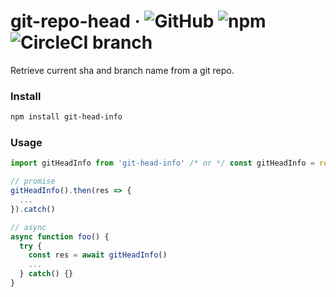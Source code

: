 # git-repo-head &middot; ![GitHub](https://img.shields.io/github/license/ongw20/git-head-info.svg) ![npm](https://img.shields.io/npm/v/git-head-info.svg) ![CircleCI branch](https://img.shields.io/circleci/project/github/ongw20/git-head-info/master.svg)
Retrieve current sha and branch name from a git repo.

### Install
```sh
npm install git-head-info
```

### Usage
```js
import gitHeadInfo from 'git-head-info' /* or */ const gitHeadInfo = require('git-head-info')

// promise
gitHeadInfo().then(res => {
  ...
}).catch()

// async
async function foo() {
  try {
    const res = await gitHeadInfo()
    ...
  } catch() {}
}
```

